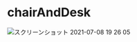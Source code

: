 # chairAndDesk

![スクリーンショット 2021-07-08 19 26 05](https://user-images.githubusercontent.com/25487270/124907114-bf6c7c80-e022-11eb-96bf-9c86699795d8.png)
